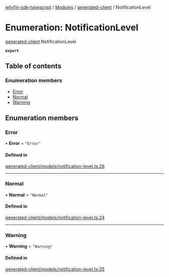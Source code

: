 [jellyfin-sdk-typescript](../README.md) / [Modules](../modules.md) / [generated-client](../modules/generated_client.md) / NotificationLevel

# Enumeration: NotificationLevel

[generated-client](../modules/generated_client.md).NotificationLevel

**`export`**

## Table of contents

### Enumeration members

- [Error](generated_client.NotificationLevel.md#error)
- [Normal](generated_client.NotificationLevel.md#normal)
- [Warning](generated_client.NotificationLevel.md#warning)

## Enumeration members

### Error

• **Error** = `"Error"`

#### Defined in

[generated-client/models/notification-level.ts:26](https://github.com/thornbill/jellyfin-sdk-typescript/blob/e430881/src/generated-client/models/notification-level.ts#L26)

___

### Normal

• **Normal** = `"Normal"`

#### Defined in

[generated-client/models/notification-level.ts:24](https://github.com/thornbill/jellyfin-sdk-typescript/blob/e430881/src/generated-client/models/notification-level.ts#L24)

___

### Warning

• **Warning** = `"Warning"`

#### Defined in

[generated-client/models/notification-level.ts:25](https://github.com/thornbill/jellyfin-sdk-typescript/blob/e430881/src/generated-client/models/notification-level.ts#L25)
